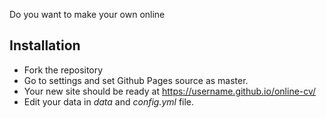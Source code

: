 Do you want to make your own online 

## Installation

* Fork the repository
* Go to settings and set Github Pages source as master.
* Your new site should be ready at https://username.github.io/online-cv/
* Edit your data in _data_ and _config.yml_ file.
